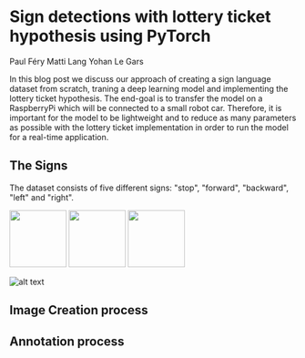 
[//]: # (WIP ZONE: MATTI ///////////////////////////////////////////////////////////////////)

# Sign detections with lottery ticket hypothesis using PyTorch

Paul Féry
Matti Lang
Yohan Le Gars

  In this blog post we discuss our approach of creating a sign language dataset from scratch, traning a deep learning model and implementing the lottery ticket hypothesis. The end-goal is to transfer the model on a RaspberryPi which will be connected to a small robot car. Therefore, it is important for the model to be lightweight and to reduce as many parameters as possible with the lottery ticket implementation in order to run the model for a real-time application. 
  
## The Signs
 
The dataset consists of five different signs: "stop", "forward", "backward", "left" and "right". 

<p float="left">
  <img src="https://drive.google.com/drive/folders/14rb6CzzE-ZYJUr7GRyvFlyZNCDcYtQs6" width="100" />
  <img src="https://drive.google.com/drive/folders/14rb6CzzE-ZYJUr7GRyvFlyZNCDcYtQs6" width="100" /> 
  <img src="https://drive.google.com/drive/folders/14rb6CzzE-ZYJUr7GRyvFlyZNCDcYtQs6" width="100" />
</p>


![alt text](https://github.com/yohanlegars/Hand-Commands/blob/main/blog_images/matti_comp.jpg)


[//]: # (WIP ZONE: PAUL ///////////////////////////////////////////////////////////////////)

## Image Creation process

## Annotation process





